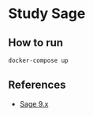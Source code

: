 # Study Sage

## How to run

```sh
docker-compose up
```

## References

- [Sage 9.x](https://roots.io/docs/sage/9.x/installation)
